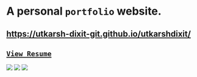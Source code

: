 # A personal `portfolio` website.
## https://utkarsh-dixit-git.github.io/utkarshdixit/
## [`View Resume`](https://utkarsh-dixit-git.github.io/utkarshdixit/Resume.pdf)
![](https://img.shields.io/github/commit-activity/m/utkarsh-dixit-git/utkarshdixit?style=for-the-badge)
![](https://img.shields.io/github/last-commit/utkarsh-dixit-git/utkarshdixit?style=for-the-badge)
![](https://img.shields.io/website?down_color=red&down_message=INACTIVE&label=PORTFOLIO&style=for-the-badge&up_message=Active&url=https%3A%2F%2Futkarsh-dixit-git.github.io%2Futkarshdixit%2F)
